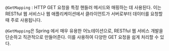 
`@GetMapping` : HTTP GET 요청을 특정 핸들러 메서드와 매핑하는 데 사용된다. 이는 RESTful 웹 서비스나 웹 애플리케이션에서 클라이언트가 서버로부터 데이터를 요청할 때 주로 사용됩니다.

`@GetMapping`은 Spring 에서 매우 유용한 어노테이션으로, RESTful 웹 서비스 개발을 단순하고 직관적으로 만들어준다. 이를 사용하여 다양한 GET 요청을 쉽게 처리할 수 있다.